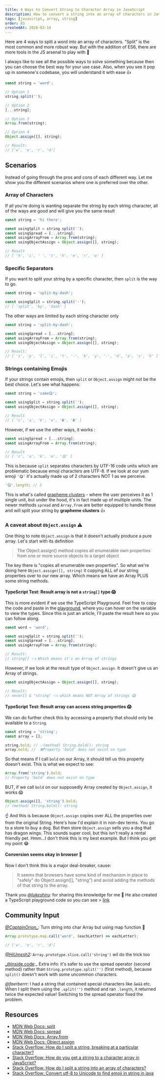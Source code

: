 ```yaml
---
title: 4 Ways to Convert String to Character Array in JavaScript
description: How to convert a string into an array of characters in JavaScript? Here are 4 ways using the built-in split and 3 new ES6 methods. Read which is best for different scenarios.
tags: [javascript, array, string]
order: 83
createdAt: 2020-03-14
---
```


Here are 4 ways to split a word into an array of characters. "Split" is the most common and more robust way. But with the addition of ES6, there are more tools in the JS arsenal to play with 🧰

I always like to see all the possible ways to solve something because then you can choose the best way for your use case. Also, when you see it pop up in someone's codebase, you will understand it with ease 👍‬

```javascript
const string = 'word';

// Option 1
string.split('');

// Option 2
[...string];

// Option 3
Array.from(string);

// Option 4
Object.assign([], string);

// Result:
// ['w', 'o', 'r', 'd']
```

<markdown-toc></markdown-toc>

## Scenarios

Instead of going through the pros and cons of each different way. Let me show you the different scenarios where one is preferred over the other.

### Array of Characters

If all you're doing is wanting separate the string by each string character, all of the ways are good and will give you the same result

```javascript
const string = 'hi there';

const usingSplit = string.split('');
const usingSpread = [...string];
const usingArrayFrom = Array.from(string);
const usingObjectAssign = Object.assign([], string);

// Result
// [ 'h', 'i', ' ', 't', 'h', 'e', 'r', 'e' ]
```

### Specific Separators

If you want to split your string by a specific character, then `split` is the way to go.

```javascript
const string = 'split-by-dash';

const usingSplit = string.split('-');
// [ 'split', 'by', 'dash' ]
```

The other ways are limited by each string character only

```javascript
const string = 'split-by-dash';

const usingSpread = [...string];
const usingArrayFrom = Array.from(string);
const usingObjectAssign = Object.assign([], string);

// Result:
// [ 's', 'p', 'l', 'i', 't', '-', 'b', 'y', '-', 'd', 'a', 's', 'h' ]
```

### Strings containing Emojis

If your strings contain emojis, then `split` or `Object.assign` might not be the best choice. Let's see what happens:

```javascript
const string = 'cake😋';

const usingSplit = string.split('');
const usingObjectAssign = Object.assign([], string);

// Result
// [ 'c', 'a', 'k', 'e', '�', '�' ]
```

However, if we use the other ways, it works :

```javascript
const usingSpread = [...string];
const usingArrayFrom = Array.from(string);

// Result
// [ 'c', 'a', 'k', 'e', '😋' ]
```

This is because `split` separates characters by UTF-16 code units which are problematic because emoji characters are UTF-8. If we look at our yum emoji `'😋'` it's actually made up of 2 characters NOT 1 as we perceive.

```javascript
'😋'.length; // 2
```

This is what's called [grapheme clusters](https://unicode.org/reports/tr29/#Grapheme_Cluster_Boundaries) - where the user perceives it as 1 single unit, but under the hood, it's in fact made up of multiple units. The newer methods `spread` and `Array.from` are better equipped to handle these and will split your string by **grapheme clusters** 👍

### A caveat about `Object.assign` ⚠️

One thing to note `Object.assign` is that it doesn't actually produce a pure array. Let's start with its definition

> The Object.assign() method copies all enumerable own properties from one or more source objects to a target object

The key there is "copies all enumerable own properties". So what we're doing here `Object.assign([], string)` it copying ALL of our string properties over to our new array. Which means we have an Array PLUS some string methods.

#### TypeScript Test: Result array is not a `string[]` type 😱

This is more evident if we use the TypeScript Playground. Feel free to copy the code and paste in the [playground](https://www.typescriptlang.org/play), where you can hover on the variable to view the types. Since this is just an article, I'll paste the result here so you can follow along.

```typescript
const word = 'word';

const usingSplit = string.split('');
const usingSpread = [...string];
const usingArrayFrom = Array.from(string);

// Result:
// string[] 👈 Which means it's an Array of strings
```

However, if we look at the result type of `Object.assign`. It doesn't give us an Array of strings.

```javascript
const usingObjectAssign = Object.assign([], string);

// Result:
// never[] & "string" 👈 which means NOT Array of strings 😱
```

#### TypeScript Test: Result array can access string properties 😱

We can do further check this by accessing a property that should only be available to a `String`.

```javascript
const string = 'string';
const array = [];

string.bold; // ✅(method) String.bold(): string
array.bold; //  ❌Property 'bold' does not exist on type
```

So that means if I call `bold` on our Array, it should tell us this property doesn't exist. This is what we expect to see:

```javascript
Array.from('string').bold;
// Property 'bold' does not exist on type
```

BUT, if we call `bold` on our supposedly Array created by `Object.assign`, it works 😱

```javascript
Object.assign([], 'string').bold;
// (method) String.bold(): string
```

☝️ And this is because `Object.assign` copies over ALL the properties over from the original String. Here's how I'd explain it in non-dev terms. You go to a store to buy a dog. But then store `Object.assign` sells you a dog that has dragon wings. This sounds super cool, but this isn't really a rental friendly pet. Hmm...I don't think this is my best example. But I think you get my point 😂

#### Conversion seems okay in browser 🙂

Now I don't think this is a major deal-breaker, cause:

> It seems that browsers have some kind of mechanism in place to "safely" do Object.assign([], "string") and avoid adding the methods of that string to the array.

Thank you _[@lukeshiru](https://twitter.com/lukeshiru/status/1238949460652093440?s=21):_ for sharing this knowledge for me 👏 He also created a TypeScript playground code so you can see > [link](https://twitter.com/lukeshiru/status/1238916421171568642?s=21)

## Community Input

<!-- prettier-ignore -->
_[@CaptainOrion_](https://twitter.com/captainorion_/status/1238979904567271425?s=21):_ Turn string into char Array but using map function 🤣

```javascript
Array.prototype.map.call('word', (eachLetter) => eachLetter);

// ['w', 'o', 'r', 'd']
```

_[@HiUmesh2](https://twitter.com/hiumesh2/status/1239037902543355904?s=21):_ `Array.prototype.slice.call('string')` wil do the trick too

_@inside.code:\_ Extra info: it's safer to use the spread operator (second method) rather than `String.prototype.split('')` (first method), because `split()` doesn't work with some uncommon characters.

_@faerberrr:_ I had a string that contained special characters like `åæāă` etc. When I split them using the `.split('')` method and ran `.length`, it returned twice the expected value! Switching to the spread operator fixed the problem.

## Resources

- [MDN Web Docs: split](https://developer.mozilla.org/en-US/docs/Web/JavaScript/Reference/Global_Objects/String/split)
- [MDN Web Docs: spread](https://developer.mozilla.org/en-US/docs/Web/JavaScript/Reference/Operators/Spread_syntax)
- [MDN Web Docs: Array.from](https://developer.mozilla.org/en-US/docs/Web/JavaScript/Reference/Global_Objects/Array/from)
- [MDN Web Docs: Object.assign](https://developer.mozilla.org/en-US/docs/Web/JavaScript/Reference/Global_Objects/Object/assign)
- [Stack Overflow: How do I split a string, breaking at a particular character?](https://stackoverflow.com/questions/96428/how-do-i-split-a-string-breaking-at-a-particular-character)
- [Stack Overflow: How do you get a string to a character array in JavaScript?](https://stackoverflow.com/questions/4547609/how-do-you-get-a-string-to-a-character-array-in-javascript)
- [Stack Overflow: How do I split a string into an array of characters?](https://stackoverflow.com/questions/6484670/how-do-i-split-a-string-into-an-array-of-characters/45238376)
- [Stack Overflow: Convert utf-8 to Unicode to find emoji in string in java](https://stackoverflow.com/questions/47731148/convert-utf-8-to-unicode-to-find-emoji-in-string-in-java?noredirect=1)
